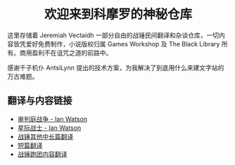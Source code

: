 <div style="text-align: center;">
    <h1>欢迎来到科摩罗的神秘仓库</h1>
</div>

这里存储着 Jeremiah Vectaidh 一部分自由的战锤民间翻译和杂谈仓库，一切内容皆凭爱好免费制作，小说版权归属 Games Workshop 及 The Black Library 所有。商用盈利不在诅咒之道的前路中。

感谢千子机仆 AntsiLynn 提出的技术方案，为我解决了到底用什么来建文字站的万古难题。

## 翻译与内容链接
- [审判庭战争 - Ian Watson](/CommorraghNotGomorrah/IanWatson)
- [星际战士 - Ian Watson](/CommorraghNotGomorrah/Space_Marine)
- [战锤其他中长篇翻译](/CommorraghNotGomorrah/novels)
- [短篇翻译](/CommorraghNotGomorrah/ShortStory)
- [战锤跑团内容翻译](/CommorraghNotGomorrah/Trpg)

